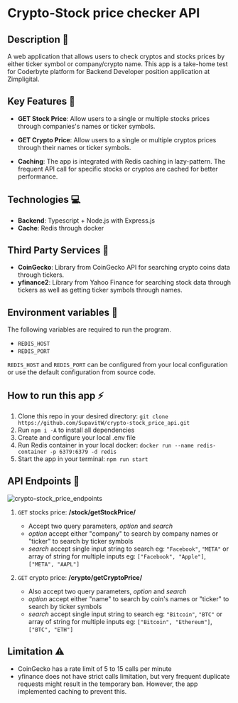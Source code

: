 # Crypto-Stock price checker API

## Description :pencil:

A web application that allows users to check cryptos and stocks prices by either ticker symbol or company/crypto name. This app is a take-home test for Coderbyte platform for Backend Developer position application at Zimpligital.

## Key Features :pushpin:
- **GET Stock Price**: Allow users to a single or multiple stocks prices through companies's names or ticker symbols.
  
- **GET Crypto Price**: Allow users to a single or multiple cryptos prices through their names or ticker symbols.
  
- **Caching**: The app is integrated with Redis caching in lazy-pattern. The frequent API call for specific stocks or cryptos are cached for better performance.
  
## Technologies :computer:
- **Backend**: Typescript + Node.js with Express.js
- **Cache**: Redis through docker

## Third Party Services :two_men_holding_hands:
- **CoinGecko**: Library from CoinGecko API for searching crypto coins data through tickers.
- **yfinance2**: Library from Yahoo Finance for searching stock data through tickers as well as getting ticker symbols through names.

## Environment variables :deciduous_tree:
The following variables are required to run the program.
- `REDIS_HOST`
- `REDIS_PORT`
  
`REDIS_HOST` and `REDIS_PORT` can be configured from your local configuration or use the default configuration from source code.

## How to run this app :zap:
1) Clone this repo in your desired directory: `git clone https://github.com/SupavitW/crypto-stock_price_api.git`
2) Run `npm i -A` to install all dependencies
3) Create and configure your local .env file
4) Run Redis container in your local docker: `docker run --name redis-container -p 6379:6379 -d redis`
5) Start the app in your terminal: `npm run start`

## API Endpoints :twisted_rightwards_arrows:
![crypto-stock_price_endpoints](https://github.com/user-attachments/assets/8816eccb-78c3-47df-931d-b184d2238b31)
1) `GET` stocks price: **/stock/getStockPrice/**
   - Accept two query parameters, _option_ and _search_
   - _option_ accept either "company" to search by company names or "ticker" to search by ticker symbols
   - _search_ accept single input string to search eg: `"Facebook"`, `"META"` or array of string for multiple inputs eg: `["Facebook", "Apple"]`, `["META", "AAPL"]`
     
2) `GET` crypto price: **/crypto/getCryptoPrice/**
   - Also accept two query parameters, _option_ and _search_
   - _option_ accept either "name" to search by coin's names or "ticker" to search by ticker symbols
   - _search_ accept single input string to search eg: `"Bitcoin"`, `"BTC"` or array of string for multiple inputs eg: `["Bitcoin", "Ethereum"]`, `["BTC", "ETH"]` 

## Limitation :warning:
- CoinGecko has a rate limit of 5 to 15 calls per minute
- yfinance does not have strict calls limitation, but very frequent duplicate requests might result in the temporary ban. However, the app implemented caching to prevent this. 
